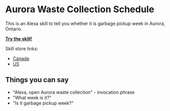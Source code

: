 # Aurora Waste Collection Schedule

This is an Alexa skill to tell you whether it is garbage pickup week in Aurora, Ontario.

[**Try the skill!**](https://alexa-skills.amazon.com/apis/custom/skills/amzn1.ask.skill.688bfc5c-3f51-4b65-8046-33b031df6679/launch)

Skill store links:

- [Canada](https://www.amazon.ca/dp/B08BPDK6PQ)
- [US](https://www.amazon.com/dp/B08BPDK6PQ)

## Things you can say

- "Alexa, open Aurora waste collection" - invocation phrase
- "What week is it?"
- "Is it garbage pickup week?"
